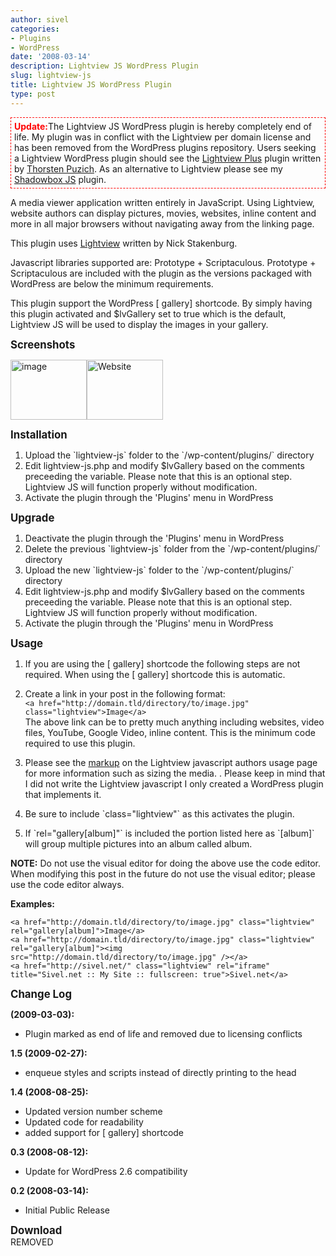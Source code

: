 ```yaml
---
author: sivel
categories:
- Plugins
- WordPress
date: '2008-03-14'
description: Lightview JS WordPress Plugin
slug: lightview-js
title: Lightview JS WordPress Plugin
type: post
---
```


<p style="border: 1px dashed red; padding: 5px;">
  <span style="color: red; font-weight: bold;">Update:</span>The Lightview JS WordPress plugin is hereby completely end of life. My plugin was in conflict with the Lightview per domain license and has been removed from the WordPress plugins repository. Users seeking a Lightview WordPress plugin should see the <a href="http://wordpress.org/extend/plugins/lightview-plus/">Lightview Plus</a> plugin written by <a href="http://www.puzich.com/">Thorsten Puzich</a>. As an alternative to Lightview please see my <a href="http://sivel.net/2008/02/shadowbox-js">Shadowbox JS</a> plugin.
</p>

A media viewer application written entirely in JavaScript. Using Lightview, website authors can display pictures, movies, websites, inline content and more in all major browsers without navigating away from the linking page.

This plugin uses [Lightview][1] written by Nick Stakenburg.

Javascript libraries supported are: Prototype + Scriptaculous. Prototype + Scriptaculous are included with the plugin as the versions packaged with WordPress are below the minimum requirements.

This plugin support the WordPress [ gallery] shortcode. By simply having this plugin activated and $lvGallery set to true which is the default, Lightview JS will be used to display the images in your gallery.

**<big>Screenshots</big>**

<a href="/uploads/2008/03/screenshot-1.png" class="lightview" rel="gallery[lightview]" title="Image"><img src="/uploads/2008/03/screenshot-1.png" alt="image" width="122" height="96" /></a><a href="/uploads/2008/03/screenshot-2.png" class="lightview" rel="gallery[lightview]" title="Image"><img src="/uploads/2008/03/screenshot-2.png" alt="Website" width="122" height="96" /></a>

**<big>Installation</big>**

1.  Upload the \`lightview-js\` folder to the \`/wp-content/plugins/\` directory
2.  Edit lightview-js.php and modify $lvGallery based on the comments preceeding the variable. Please note that this is an optional step. Lightview JS will function properly without modification.
3.  Activate the plugin through the 'Plugins' menu in WordPress

**<big>Upgrade</big>**

1.  Deactivate the plugin through the 'Plugins' menu in WordPress
2.  Delete the previous \`lightview-js\` folder from the \`/wp-content/plugins/\` directory
3.  Upload the new \`lightview-js\` folder to the \`/wp-content/plugins/\` directory
4.  Edit lightview-js.php and modify $lvGallery based on the comments preceeding the variable. Please note that this is an optional step. Lightview JS will function properly without modification.
5.  Activate the plugin through the 'Plugins' menu in WordPress

**<big>Usage</big>**

1.  If you are using the [ gallery] shortcode the following steps are not required. When using the [ gallery] shortcode this is automatic.
2.  Create a link in your post in the following format:  
    `<a href="http://domain.tld/directory/to/image.jpg" class="lightview">Image</a>`  
    The above link can be to pretty much anything including websites, video files, YouTube, Google Video, inline content. 
    This is the minimum code required to use this plugin.

3.  Please see the [markup][2] on the Lightview javascript authors usage page for more information such as sizing the media. . Please keep in mind that I did not write the Lightview javascript I only created a WordPress plugin that implements it.
4.  Be sure to include \`class="lightview"\` as this activates the plugin.
5.  If \`rel="gallery[album]"\` is included the portion listed here as \`[album]\` will group multiple pictures into an album called album.

**NOTE:** Do not use the visual editor for doing the above use the code editor. When modifying this post in the future do not use the visual editor; please use the code editor always.

**Examples:**

`<a href="http://domain.tld/directory/to/image.jpg" class="lightview" rel="gallery[album]">Image</a>`  
`<a href="http://domain.tld/directory/to/image.jpg" class="lightview" rel="gallery[album]"><img src="http://domain.tld/directory/to/image.jpg" /></a>`  
`<a href="http://sivel.net/" class="lightview" rel="iframe" title="Sivel.net :: My Site :: fullscreen: true">Sivel.net</a>`

<a name="changelog"></a>**<big>Change Log</big>**

**(2009-03-03):**

*   Plugin marked as end of life and removed due to licensing conflicts

**1.5 (2009-02-27):**

*   enqueue styles and scripts instead of directly printing to the head

**1.4 (2008-08-25):**

*   Updated version number scheme 
*   Updated code for readability
*   added support for [ gallery] shortcode

**0.3 (2008-08-12):**

*   Update for WordPress 2.6 compatibility

**0.2 (2008-03-14):**

*   Initial Public Release

**<big>Download</big>**  
REMOVED

 [1]: http://www.nickstakenburg.com/projects/lightview/
 [2]: http://www.nickstakenburg.com/projects/lightview/#howtouse

